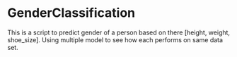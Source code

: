 # GenderClassification

This is a script to predict gender of a person based on there [height, weight, shoe_size].
Using multiple model to see how each performs on same data set.
